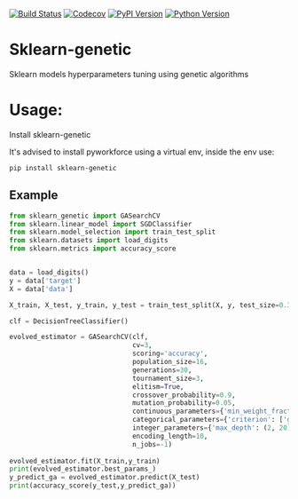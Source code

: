 [![Build Status](https://www.travis-ci.com/rodrigo-arenas/Sklearn-genetic.svg?branch=master)](https://www.travis-ci.com/rodrigo-arenas/Sklearn-genetic)
[![Codecov](https://codecov.io/gh/rodrigo-arenas/Sklearn-genetic/branch/main/graphs/badge.svg?branch=master&service=github)](https://codecov.io/github/rodrigo-arenas/Sklearn-genetic?branch=master)
[![PyPI Version](https://badge.fury.io/py/sklearn-genetic.svg)](https://badge.fury.io/py/sklearn-genetic)
[![Python Version](https://img.shields.io/badge/python-3.6%20%7C%203.7%20%7C%203.8%20%7C%203.9-blue)](https://www.python.org/downloads/)

# Sklearn-genetic
Sklearn models hyperparameters tuning using genetic algorithms

# Usage:
Install sklearn-genetic

It's advised to install pyworkforce using a virtual env, inside the env use:

```
pip install sklearn-genetic
```

## Example

```python
from sklearn_genetic import GASearchCV
from sklearn.linear_model import SGDClassifier
from sklearn.model_selection import train_test_split
from sklearn.datasets import load_digits
from sklearn.metrics import accuracy_score


data = load_digits() 
y = data['target']
X = data['data'] 

X_train, X_test, y_train, y_test = train_test_split(X, y, test_size=0.33, random_state=42)

clf = DecisionTreeClassifier()

evolved_estimator = GASearchCV(clf,
                               cv=3,
                               scoring='accuracy',
                               population_size=16,
                               generations=30,
                               tournament_size=3,
                               elitism=True,
                               crossover_probability=0.9,
                               mutation_probability=0.05,
                               continuous_parameters={'min_weight_fraction_leaf': (0, 0.5)},
                               categorical_parameters={'criterion': ['gini', 'entropy']},
                               integer_parameters={'max_depth': (2, 20), 'max_leaf_nodes': (2, 30)},
                               encoding_length=10,
                               n_jobs=-1)
                    
evolved_estimator.fit(X_train,y_train)
print(evolved_estimator.best_params_)
y_predict_ga = evolved_estimator.predict(X_test)
print(accuracy_score(y_test,y_predict_ga))
